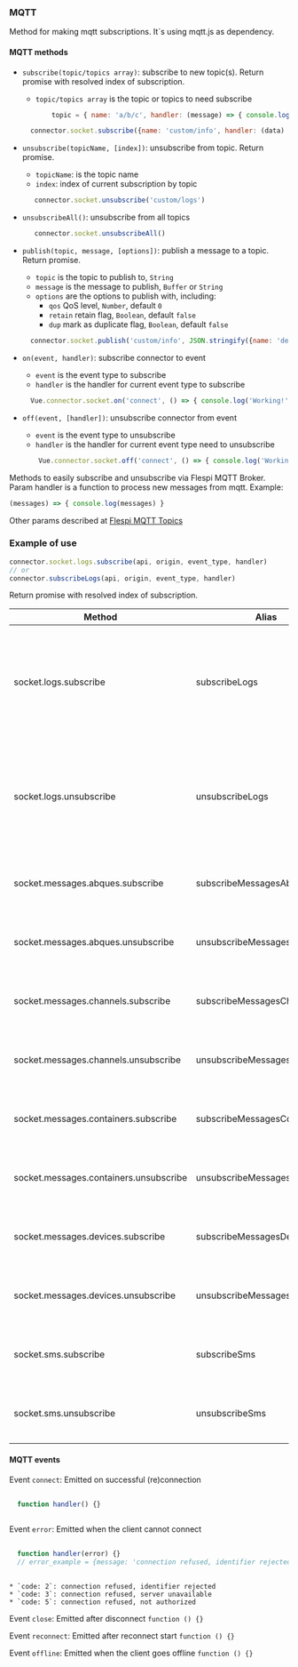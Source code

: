 ### MQTT
Method for making mqtt subscriptions. It`s using  mqtt.js as dependency.
#### MQTT methods
* `subscribe(topic/topics array)`: subscribe to new topic(s). Return promise with resolved index of subscription.
    * `topic/topics array` is the topic or topics to need subscribe
    
        ```js
            topic = { name: 'a/b/c', handler: (message) => { console.log(message) } }
        ```
        
    ```js
      connector.socket.subscribe({name: 'custom/info', handler: (data) => { console.log(`subscribed: ${data}`) }})
    ```
    
* `unsubscribe(topicName, [index])`: unsubscribe from topic. Return promise.
    * `topicName`: is the topic name
    * `index`: index of current subscription by topic
    
    ```js
       connector.socket.unsubscribe('custom/logs')
    ```
    
* `unsubscribeAll()`: unsubscribe from all topics

    ```js
       connector.socket.unsubscribeAll()
    ```    
    
* `publish(topic, message, [options])`: publish a message to a topic. Return promise.
    * `topic` is the topic to publish to, `String`
    * `message` is the message to publish, `Buffer` or `String`
    * `options` are the options to publish with, including:
      * `qos` QoS level, `Number`, default `0`
      * `retain` retain flag, `Boolean`, default `false`
      * `dup` mark as duplicate flag, `Boolean`, default `false`
      
    ```js
      connector.socket.publish('custom/info', JSON.stringify({name: 'device#269'}))
    ```
    
* `on(event, handler)`: subscribe connector to event
    * `event` is the event type to subscribe
    * `handler` is the handler for current event type to subscribe
    
    ```js
      Vue.connector.socket.on('connect', () => { console.log('Working!') })
    ```
    
* `off(event, [handler])`: unsubscribe connector from event
    * `event` is the event type to unsubscribe
    * `handler` is the handler for current event type need to unsubscribe
    
    ```js
        Vue.connector.socket.off('connect', () => { console.log('Working!') })
    ```
Methods to easily subscribe and unsubscribe via Flespi MQTT Broker.
Param handler is a function to process new messages from mqtt. Example:
```js
(messages) => { console.log(messages) }
``` 
Other params described at [Flespi MQTT Topics](https://flespi.com/mqtt-api)
  
### Example of use

```js
connector.socket.logs.subscribe(api, origin, event_type, handler)
// or
connector.subscribeLogs(api, origin, event_type, handler)
```
 Return promise with resolved index of subscription. 
  
| Method  | Alias  | Params  | Description  |
|---|---|---|---| 
| socket.logs.subscribe | subscribeLogs | api, origin, event_type, handler | Subscribe to logs. {event_type} has occurred in {origin}, see platform logs for more information |
| socket.logs.unsubscribe | unsubscribeLogs | api, origin, event_type, handler | Unsubscribe from logs. {event_type} has occurred in {origin}, see platform logs for more information |
| socket.messages.abques.subscribe | subscribeMessagesAbques | abque_id, name, handler | Subscribe to new message posted to abque |
| socket.messages.abques.unsubscribe | unsubscribeMessagesAbques | abque_id, name, handler | Unsubscribe from new message posted to abque |
| socket.messages.channels.subscribe | subscribeMessagesChannels | channel_id, ident, handler | Subscribe to new message received by channel |
| socket.messages.channels.unsubscribe | unsubscribeMessagesChannels | channel_id, ident, handler | Unsubscribe from new message received by channel |
| socket.messages.containers.subscribe | subscribeMessagesContainers | container_id, name, handler | Subscribe to new message posted to container |
| socket.messages.containers.unsubscribe | unsubscribeMessagesContainers | container_id, name, handler | Unsubscribe from new message posted to container |
| socket.messages.devices.subscribe | subscribeMessagesDevices | device_id, handler | Subscribe to new message received by device |
| socket.messages.devices.unsubscribe | unsubscribeMessagesDevices | device_id, handler | Unsubscribe from new message received by device |
| socket.sms.subscribe | subscribeSms | modem_id, phone, handler | Subscribe to SMS message received by modem |
| socket.sms.unsubscribe | unsubscribeSms | modem_id, phone, handler | Unsubscribe from SMS message received by modem |
    
#### MQTT events

Event `connect`: Emitted on successful (re)connection

```js
    
  function handler() {}
        
```
    
Event `error`: Emitted when the client cannot connect

```js
    
  function handler(error) {}
  // error_example = {message: 'connection refused, identifier rejected', code: 2}
        
```
    
    * `code: 2`: connection refused, identifier rejected
    * `code: 3`: connection refused, server unavailable
    * `code: 5`: connection refused, not authorized
    
Event `close`: Emitted after disconnect
    `function () {}`
    
Event `reconnect`: Emitted after reconnect start
    `function () {}`
    
Event `offline`: Emitted when the client goes offline
    `function () {}`
